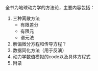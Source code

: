 全书为地球动力学的方法论，主要内容包括：
1. 三种离散方法
    - 有限差分
    - 有限元
    - 谱元法
2. 解偏微分方程和传导方程？
3. 数据同化方法（用于反演）
4. 动力学数值模拟的code以及具体方程式
5. 附录